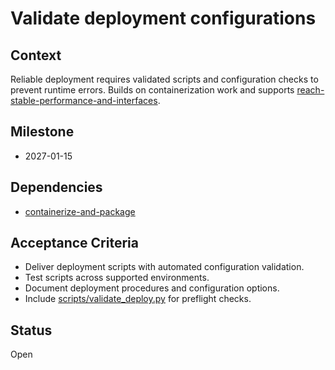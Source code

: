 # Validate deployment configurations

## Context
Reliable deployment requires validated scripts and configuration checks to
prevent runtime errors. Builds on containerization work and supports
[reach-stable-performance-and-interfaces](reach-stable-performance-and-interfaces.md).

## Milestone
- 2027-01-15

## Dependencies
- [containerize-and-package](archive/containerize-and-package.md)

## Acceptance Criteria
- Deliver deployment scripts with automated configuration validation.
- Test scripts across supported environments.
- Document deployment procedures and configuration options.
- Include [scripts/validate_deploy.py](../scripts/validate_deploy.py) for
  preflight checks.

## Status
Open

